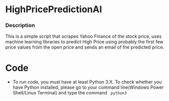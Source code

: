 # HighPricePredictionAI

### Description

This is a simple script that scrapes Yahoo Finance of the stock price, uses machine learning libraries to predict High Price using probably the first few price values from the open price and sends an email of the predicted price.

# Code
- To run code, you must have at least Python 3.X. To check whether you have Python
installed, please go to your command line(Windows Power Shell/Linux Terminal) and type the command <code> python3 </code>
